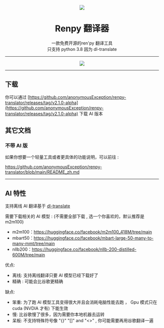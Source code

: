 <div align=center><img src = "https://www.renpy.org/static/index-logo.png"></div>

# <div align=center>Renpy 翻译器</div>

<div align=center>一款免费开源的ren'py 翻译工具</div>

<div align=center>只支持 python 3.8 因为 dl-translate</div>

------

<div align=center><img src = "https://github.com/anonymousException/renpy-translator/assets/157234942/5b77a190-991e-420b-9d18-093db64ebdaa"></div>

------

## 下载

你可以通过 [https://github.com/anonymousException/renpy-translator/releases/tag/v2.1.0-alpha](https://github.com/anonymousException/renpy-translator/releases/tag/v2.1.0-alpha) 下载 AI 版本

## 其它文档

### 不带 AI 版

如果你想要一个轻量工具或者更具体的功能说明，可以前往 :

https://github.com/anonymousException/renpy-translator/blob/main/README_zh.md

------

## AI 特性

支持离线 AI 翻译基于 [dl-translate](https://github.com/xhluca/dl-translate)

需要下载相关的 AI 模型 : (不需要全部下载 , 选一个你喜欢的，默认推荐是 m2m100)

- m2m100：https://huggingface.co/facebook/m2m100_418M/tree/main
- mbart50：https://huggingface.co/facebook/mbart-large-50-many-to-many-mmt/tree/main
- nllb200：https://huggingface.co/facebook/nllb-200-distilled-600M/tree/main

优点:

- 离线: 支持离线翻译只要 AI 模型已经下载好了
- 精确 : 可能会比谷歌更精确

缺点:

- 笨重: 为了跑 AI 模型工具变得很大并且会消耗电脑性能去跑 ， Gpu 模式只在 cuda (NVDIA 才有) 下能生效
- 慢:  比谷歌慢了很多，因为需要你本地机器去运转
- 呆板: 不支持特殊符号像 "{}" "[]" and "<>" , 你可能需要再用谷歌翻译一遍
